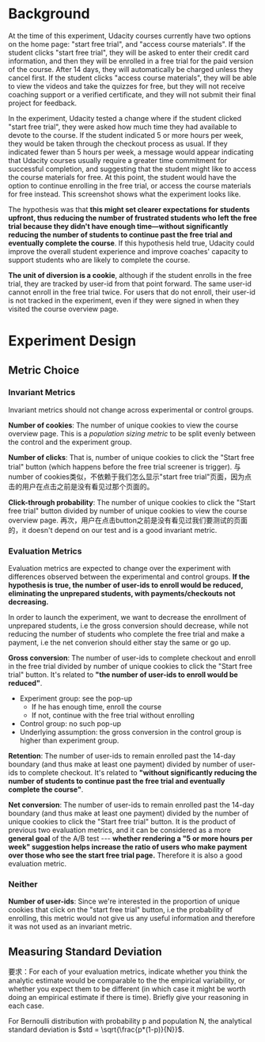 # Background
At the time of this experiment, Udacity courses currently have two options on the home page: "start free trial", and "access course materials". If the student clicks "start free trial", they will be asked to enter their credit card information, and then they will be enrolled in a free trial for the paid version of the course. After 14 days, they will automatically be charged unless they cancel first. If the student clicks "access course materials", they will be able to view the videos and take the quizzes for free, but they will not receive coaching support or a verified certificate, and they will not submit their final project for feedback.

In the experiment, Udacity tested a change where if the student clicked "start free trial", they were asked how much time they had available to devote to the course. If the student indicated 5 or more hours per week, they would be taken through the checkout process as usual. If they indicated fewer than 5 hours per week, a message would appear indicating that Udacity courses usually require a greater time commitment for successful completion, and suggesting that the student might like to access the course materials for free. At this point, the student would have the option to continue enrolling in the free trial, or access the course materials for free instead. This screenshot shows what the experiment looks like.

The hypothesis was that **this might set clearer expectations for students upfront, thus reducing the number of frustrated students who left the free trial because they didn't have enough time—without significantly reducing the number of students to continue past the free trial and eventually complete the course**. If this hypothesis held true, Udacity could improve the overall student experience and improve coaches' capacity to support students who are likely to complete the course.

**The unit of diversion is a cookie**, although if the student enrolls in the free trial, they are tracked by user-id from that point forward. The same user-id cannot enroll in the free trial twice. For users that do not enroll, their user-id is not tracked in the experiment, even if they were signed in when they visited the course overview page.

# Experiment Design
## Metric Choice
### Invariant Metrics
Invariant metrics should not change across experimental or control groups.

**Number of cookies**: The number of unique cookies to view the course overview page. This is a *population sizing metric* to be split evenly between the control and the experiment group.

**Number of clicks**: That is, number of unique cookies to click the "Start free trial" button (which happens before the free trial screener is trigger). 与number of cookies类似，不依赖于我们怎么显示"start free trial"页面，因为点击的用户在点击之前是没有看见过那个页面的。

**Click-through probability**: The number of unique cookies to click the "Start free trial" button divided by number of unique cookies to view the course overview page. 再次，用户在点击button之前是没有看见过我们要测试的页面的，it doesn't depend on our test and is a good invariant metric.

### Evaluation Metrics
Evaluation metrics are expected to change over the experiment with differences observed between the experimental and control groups. **If the hypothesis is true, the number of user-ids to enroll would be reduced, eliminating the unprepared students, with payments/checkouts not decreasing.**

In order to launch the experiment, we want to decrease the enrollment of unprepared students, i.e the gross conversion should decrease, while not reducing the number of students who complete the free trial and make a payment, i.e the net converion should either stay the same or go up.

**Gross conversion**: The number of user-ids to complete checkout and enroll in the free trial divided by number of unique cookies to click the "Start free trial" button. It's related to **"the number of user-ids to enroll would be reduced"**.
- Experiment group: see the pop-up
  - If he has enough time, enroll the course
  - If not, continue with the free trial without enrolling
- Control group: no such pop-up
- Underlying assumption: the gross conversion in the control group is higher than experiment group.

**Retention**: The number of user-ids to remain enrolled past the 14-day boundary (and thus make at least one payment) divided by number of user-ids to complete checkout. It's related to **"without significantly reducing the number of students to continue past the free trial and eventually complete the course"**.

**Net conversion**: The number of user-ids to remain enrolled past the 14-day boundary (and thus make at least one payment) divided by the number of unique cookies to click the "Start free trial" button. It is the product of previous two evaluation metrics, and it can be considered as a more **general goal** of the A/B test --- **whether rendering a "5 or more hours per week" suggestion helps increase the ratio of users who make payment over those who see the start free trial page.** Therefore it is also a good evaluation metric.

### Neither
**Number of user-ids**: Since we're interested in the proportion of unique cookies that click on the "start free trial" button, i.e the probability of enrolling, this metric would not give us any useful information and therefore it was not used as an invariant metric.

## Measuring Standard Deviation
要求：For each of your evaluation metrics, indicate whether you think the analytic estimate would be comparable to the the empirical variability, or whether you expect them to be different (in which case it might be worth doing an empirical estimate if there is time). Briefly give your reasoning in each case.

For Bernoulli distribution with probability p and population N, the analytical standard deviation is $std = \sqrt{\frac{p*(1-p)}{N}}$.



